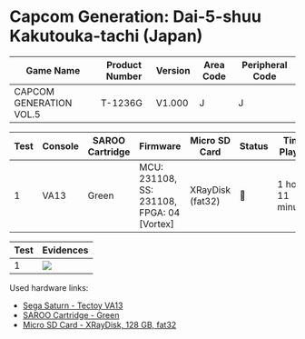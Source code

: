 # Capcom Generation: Dai-5-shuu Kakutouka-tachi (Japan)

| Game Name               | Product Number | Version | Area Code | Peripheral Code |
| ----------------------- | -------------- | ------- | --------- | --------------- |
| CAPCOM GENERATION VOL.5 | T-1236G        | V1.000  | J         | J               |

| Test | Console | SAROO Cartridge | Firmware                                   | Micro SD Card    | Status | Time Played        |
| ---- | ------- | --------------- | ------------------------------------------ | ---------------- | ------ | ------------------ |
| 1    | VA13    | Green           | MCU: 231108, SS: 231108, FPGA: 04 [Vortex] | XRayDisk (fat32) | :100:  | 1 hour, 11 minutes |

| Test | Evidences                                                                                        |
| ---- | ------------------------------------------------------------------------------------------------ |
| 1    | [![](https://img.youtube.com/vi/zURb4HVkROw/0.jpg)](https://www.youtube.com/watch?v=zURb4HVkROw) |

Used hardware links:

- [Sega Saturn - Tectoy VA13](../../../../Info/Consoles/VA13/README.md)
- [SAROO Cartridge - Green](../../../../Info/Cartridges/RetroGameParadiseStore/1.32F/README.md)
- [Micro SD Card - XRayDisk, 128 GB, fat32](../../../../Info/SdCards/XRayDisk/128GB/fat32/README.md)
